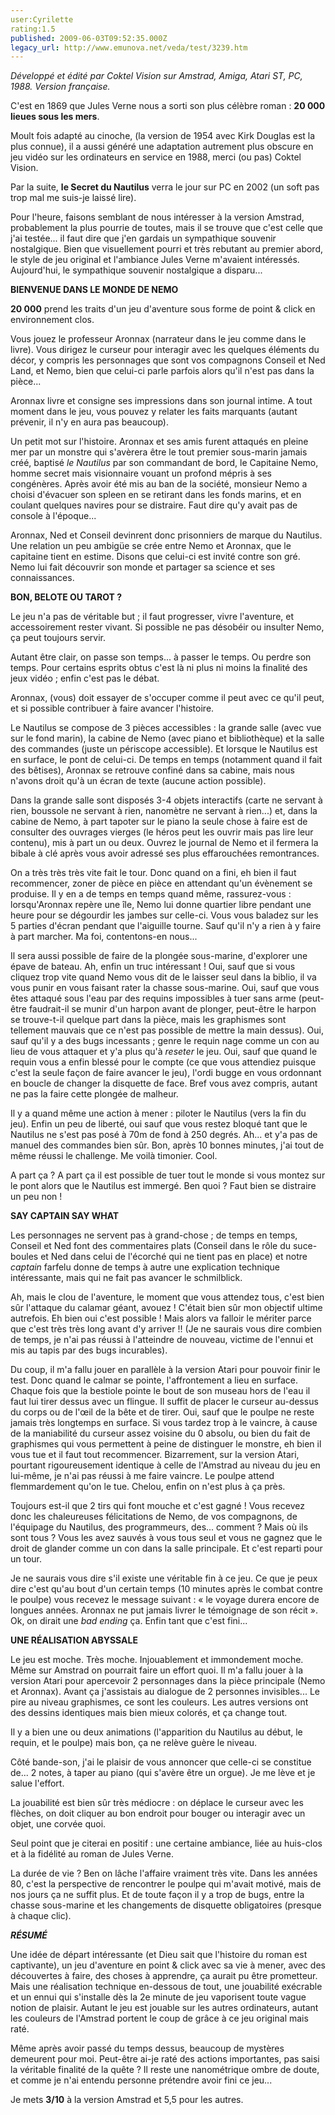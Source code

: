 ```yaml
---
user:Cyrilette
rating:1.5
published: 2009-06-03T09:52:35.000Z
legacy_url: http://www.emunova.net/veda/test/3239.htm
---
```

_Développé et édité par Coktel Vision sur Amstrad, Amiga, Atari ST, PC, 1988\. Version française._  

  

C'est en 1869 que Jules Verne nous a sorti son plus célèbre roman : **20 000 lieues sous les mers**.  

Moult fois adapté au cinoche, (la version de 1954 avec Kirk Douglas est la plus connue), il a aussi généré une adaptation autrement plus obscure en jeu vidéo sur les ordinateurs en service en 1988, merci (ou pas) Coktel Vision.  

Par la suite, **le Secret du Nautilus** verra le jour sur PC en 2002 (un soft pas trop mal me suis-je laissé lire).  

Pour l'heure, faisons semblant de nous intéresser à la version Amstrad, probablement la plus pourrie de toutes, mais il se trouve que c'est celle que j'ai testée... il faut dire que j'en gardais un sympathique souvenir nostalgique. Bien que visuellement pourri et très rebutant au premier abord, le style de jeu original et l'ambiance Jules Verne m'avaient intéressés. Aujourd'hui, le sympathique souvenir nostalgique a disparu...  

  

**BIENVENUE DANS LE MONDE DE NEMO**  

**20 000** prend les traits d'un jeu d'aventure sous forme de point & click en environnement clos.  

Vous jouez le professeur Aronnax (narrateur dans le jeu comme dans le livre). Vous dirigez le curseur pour interagir avec les quelques éléments du décor, y compris les personnages que sont vos compagnons Conseil et Ned Land, et Nemo, bien que celui-ci parle parfois alors qu'il n'est pas dans la pièce...  

Aronnax livre et consigne ses impressions dans son journal intime. A tout moment dans le jeu, vous pouvez y relater les faits marquants (autant prévenir, il n'y en aura pas beaucoup).  

  

Un petit mot sur l'histoire. Aronnax et ses amis furent attaqués en pleine mer par un monstre qui s'avèrera être le tout premier sous-marin jamais créé, baptisé _le Nautilus_ par son commandant de bord, le Capitaine Nemo, homme secret mais visionnaire vouant un profond mépris à ses congénères. Après avoir été mis au ban de la société, monsieur Nemo a choisi d'évacuer son spleen en se retirant dans les fonds marins, et en coulant quelques navires pour se distraire. Faut dire qu'y avait pas de console à l'époque...  

Aronnax, Ned et Conseil devinrent donc prisonniers de marque du Nautilus. Une relation un peu ambigüe se crée entre Nemo et Aronnax, que le capitaine tient en estime. Disons que celui-ci est invité contre son gré. Nemo lui fait découvrir son monde et partager sa science et ses connaissances.  

  

**BON, BELOTE OU TAROT ?**  

Le jeu n'a pas de véritable but ; il faut progresser, vivre l'aventure, et accessoirement rester vivant. Si possible ne pas désobéir ou insulter Nemo, ça peut toujours servir.  

Autant être clair, on passe son temps... à passer le temps. Ou perdre son temps. Pour certains esprits obtus c'est là ni plus ni moins la finalité des jeux vidéo ; enfin c'est pas le débat.  

Aronnax, (vous) doit essayer de s'occuper comme il peut avec ce qu'il peut, et si possible contribuer à faire avancer l'histoire.  

  

Le Nautilus se compose de 3 pièces accessibles : la grande salle (avec vue sur le fond marin), la cabine de Nemo (avec piano et bibliothèque) et la salle des commandes (juste un périscope accessible). Et lorsque le Nautilus est en surface, le pont de celui-ci. De temps en temps (notamment quand il fait des bêtises), Aronnax se retrouve confiné dans sa cabine, mais nous n'avons droit qu'à un écran de texte (aucune action possible).  

Dans la grande salle sont disposés 3-4 objets interactifs (carte ne servant à rien, boussole ne servant à rien, nanomètre ne servant à rien...) et, dans la cabine de Nemo, à part tapoter sur le piano la seule chose à faire est de consulter des ouvrages vierges (le héros peut les ouvrir mais pas lire leur contenu), mis à part un ou deux. Ouvrez le journal de Nemo et il fermera la bibale à clé après vous avoir adressé ses plus effarouchées remontrances.  

  

On a très très très vite fait le tour. Donc quand on a fini, eh bien il faut recommencer, zoner de pièce en pièce en attendant qu'un évènement se produise. Il y en a de temps en temps quand même, rassurez-vous : lorsqu'Aronnax repère une île, Nemo lui donne quartier libre pendant une heure pour se dégourdir les jambes sur celle-ci. Vous vous baladez sur les 5 parties d'écran pendant que l'aiguille tourne. Sauf qu'il n'y a rien à y faire à part marcher. Ma foi, contentons-en nous...  

  

Il sera aussi possible de faire de la plongée sous-marine, d'explorer une épave de bateau. Ah, enfin un truc intéressant ! Oui, sauf que si vous cliquez trop vite quand Nemo vous dit de le laisser seul dans la biblio, il va vous punir en vous faisant rater la chasse sous-marine. Oui, sauf que vous êtes attaqué sous l'eau par des requins impossibles à tuer sans arme (peut-être faudrait-il se munir d'un harpon avant de plonger, peut-être le harpon se trouve-t-il quelque part dans la pièce, mais les graphismes sont tellement mauvais que ce n'est pas possible de mettre la main dessus). Oui, sauf qu'il y a des bugs incessants ; genre le requin nage comme un con au lieu de vous attaquer et y'a plus qu'à _reseter_ le jeu. Oui, sauf que quand le requin vous a enfin blessé pour le compte (ce que vous attendiez puisque c'est la seule façon de faire avancer le jeu), l'ordi bugge en vous ordonnant en boucle de changer la disquette de face. Bref vous avez compris, autant ne pas la faire cette plongée de malheur.  

  

Il y a quand même une action à mener : piloter le Nautilus (vers la fin du jeu). Enfin un peu de liberté, oui sauf que vous restez bloqué tant que le Nautilus ne s'est pas posé à 70m de fond à 250 degrés. Ah... et y'a pas de manuel des commandes bien sûr. Bon, après 10 bonnes minutes, j'ai tout de même réussi le challenge. Me voilà timonier. Cool.  

  

A part ça ? A part ça il est possible de tuer tout le monde si vous montez sur le pont alors que le Nautilus est immergé. Ben quoi ? Faut bien se distraire un peu non !  

  

**SAY CAPTAIN SAY WHAT**  

Les personnages ne servent pas à grand-chose ; de temps en temps, Conseil et Ned font des commentaires plats (Conseil dans le rôle du suce-boules et Ned dans celui de l'écorché qui ne tient pas en place) et notre _captain_ farfelu donne de temps à autre une explication technique intéressante, mais qui ne fait pas avancer le schmilblick.  

  

Ah, mais le clou de l'aventure, le moment que vous attendez tous, c'est bien sûr l'attaque du calamar géant, avouez ! C'était bien sûr mon objectif ultime autrefois. Eh bien oui c'est possible ! Mais alors va falloir le mériter parce que c'est très très long avant d'y arriver !! (Je ne saurais vous dire combien de temps, je n'ai pas réussi à l'atteindre de nouveau, victime de l'ennui et mis au tapis par des bugs incurables).  

Du coup, il m'a fallu jouer en parallèle à la version Atari pour pouvoir finir le test. Donc quand le calmar se pointe, l'affrontement a lieu en surface. Chaque fois que la bestiole pointe le bout de son museau hors de l'eau il faut lui tirer dessus avec un flingue. Il suffit de placer le curseur au-dessus du corps ou de l'œil de la bête et de tirer. Oui, sauf que le poulpe ne reste jamais très longtemps en surface. Si vous tardez trop à le vaincre, à cause de la maniabilité du curseur assez voisine du 0 absolu, ou bien du fait de graphismes qui vous permettent à peine de distinguer le monstre, eh bien il vous tue et il faut tout recommencer. Bizarrement, sur la version Atari, pourtant rigoureusement identique à celle de l'Amstrad au niveau du jeu en lui-même, je n'ai pas réussi à me faire vaincre. Le poulpe attend flemmardement qu'on le tue. Chelou, enfin on n'est plus à ça près.  

Toujours est-il que 2 tirs qui font mouche et c'est gagné ! Vous recevez donc les chaleureuses félicitations de Nemo, de vos compagnons, de l'équipage du Nautilus, des programmeurs, des... comment ? Mais où ils sont tous ? Vous les avez sauvés à vous tous seul et vous ne gagnez que le droit de glander comme un con dans la salle principale. Et c'est reparti pour un tour.  

  

Je ne saurais vous dire s'il existe une véritable fin à ce jeu. Ce que je peux dire c'est qu'au bout d'un certain temps (10 minutes après le combat contre le poulpe) vous recevez le message suivant : « le voyage durera encore de longues années. Aronnax ne put jamais livrer le témoignage de son récit ». Ok, on dirait une _bad ending_ ça. Enfin tant que c'est fini...  

  

**UNE RÉALISATION ABYSSALE**  

Le jeu est moche. Très moche. Injouablement et immondement moche. Même sur Amstrad on pourrait faire un effort quoi. Il m'a fallu jouer à la version Atari pour apercevoir 2 personnages dans la pièce principale (Nemo et Aronnax). Avant ça j'assistais au dialogue de 2 personnes invisibles... Le pire au niveau graphismes, ce sont les couleurs. Les autres versions ont des dessins identiques mais bien mieux colorés, et ça change tout.  

Il y a bien une ou deux animations (l'apparition du Nautilus au début, le requin, et le poulpe) mais bon, ça ne relève guère le niveau.  

Côté bande-son, j'ai le plaisir de vous annoncer que celle-ci se constitue de... 2 notes, à taper au piano (qui s'avère être un orgue). Je me lève et je salue l'effort.  

La jouabilité est bien sûr très médiocre : on déplace le curseur avec les flèches, on doit cliquer au bon endroit pour bouger ou interagir avec un objet, une corvée quoi.  

Seul point que je citerai en positif : une certaine ambiance, liée au huis-clos et à la fidélité au roman de Jules Verne.  

La durée de vie ? Ben on lâche l'affaire vraiment très vite. Dans les années 80, c'est la perspective de rencontrer le poulpe qui m'avait motivé, mais de nos jours ça ne suffit plus. Et de toute façon il y a trop de bugs, entre la chasse sous-marine et les changements de disquette obligatoires (presque à chaque clic).  

  

_**RÉSUMÉ**_  

Une idée de départ intéressante (et Dieu sait que l'histoire du roman est captivante), un jeu d'aventure en point & click avec sa vie à mener, avec des découvertes à faire, des choses à apprendre, ça aurait pu être prometteur. Mais une réalisation technique en-dessous de tout, une jouabilité exécrable et un ennui qui s'installe dès la 2e minute de jeu vaporisent toute vague notion de plaisir. Autant le jeu est jouable sur les autres ordinateurs, autant les couleurs de l'Amstrad portent le coup de grâce à ce jeu original mais raté.  

Même après avoir passé du temps dessus, beaucoup de mystères demeurent pour moi. Peut-être ai-je raté des actions importantes, pas saisi la véritable finalité de la quête ? Il reste une nanométrique ombre de doute, et comme je n'ai entendu personne prétendre avoir fini ce jeu...  

  

Je mets **3/10** à la version Amstrad et 5,5 pour les autres.
